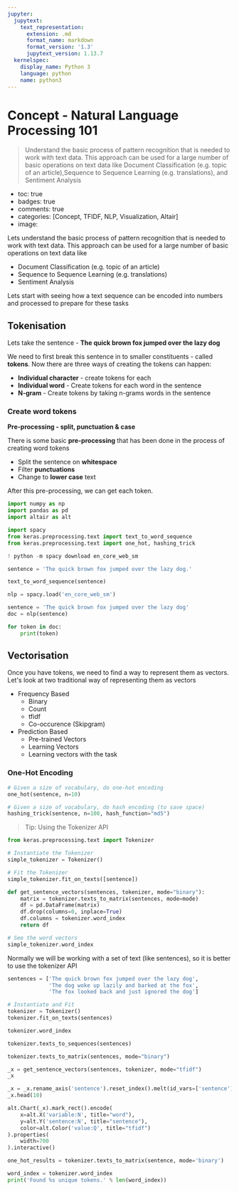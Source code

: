 ```yaml
---
jupyter:
  jupytext:
    text_representation:
      extension: .md
      format_name: markdown
      format_version: '1.3'
      jupytext_version: 1.13.7
  kernelspec:
    display_name: Python 3
    language: python
    name: python3
---
```


<!-- #region id="v8RREnf5Ms_I" -->
# Concept - Natural Language Processing 101
> Understand the basic process of pattern recognition that is needed to work with text data. This approach can be used for a large number of basic operations on text data like Document Classification (e.g. topic of an article),Sequence to Sequence Learning (e.g. translations), and Sentiment Analysis

- toc: true
- badges: true
- comments: true
- categories: [Concept, TFIDF, NLP, Visualization, Altair]
- image:
<!-- #endregion -->

<!-- #region id="aX0HRp2SM6c2" -->
Lets understand the basic process of pattern recognition that is needed to work with text data. This approach can be used for a large number of basic operations on text data like 
- Document Classification (e.g. topic of an article)
- Sequence to Sequence Learning (e.g. translations)
- Sentiment Analysis

Lets start with seeing how a text sequence can be encoded into numbers and processed to prepare for these tasks
<!-- #endregion -->

<!-- #region id="KrAAWGSAMs_a" -->
## Tokenisation

Lets take the sentence - **The quick brown fox jumped over the lazy dog**

We need to first break this sentence in to smaller constituents - called **tokens**. Now there are three ways of creating the tokens can happen:

- **Individual character** - create tokens for each
- **Individual word** - Create tokens for each word in the sentence
- **N-gram** - Create tokens by taking n-grams words in the sentence
<!-- #endregion -->

<!-- #region id="_247UN-8Ms_c" -->
### Create word tokens
<!-- #endregion -->

<!-- #region id="ra093bFgMs_d" -->
**Pre-processing - split, punctuation & case**

There is some basic **pre-processing** that has been done in the process of creating word tokens
- Split the sentence on **whitespace**
- Filter **punctuations**
- Change to **lower case** text

After this pre-processing, we can get each token.
<!-- #endregion -->

```python id="CkczbwgEMs_f"
import numpy as np
import pandas as pd
import altair as alt

import spacy
from keras.preprocessing.text import text_to_word_sequence
from keras.preprocessing.text import one_hot, hashing_trick
```

```python id="MLUmP61sMs_v"
! python -m spacy download en_core_web_sm
```

```python id="CGFKq3l_Ms_k"
sentence = 'The quick brown fox jumped over the lazy dog.'
```

```python id="f-MWZVh8Ms_l" outputId="7351306b-e5fb-4fd8-9492-4def61dad5a6" colab={"base_uri": "https://localhost:8080/"}
text_to_word_sequence(sentence)
```

```python id="itGv8WC2Ms_x"
nlp = spacy.load('en_core_web_sm')
```

```python id="JPvnhJ_-Ms_z"
sentence = 'The quick brown fox jumped over the lazy dog'
doc = nlp(sentence)
```

```python id="IRo0m0kiMs_0" outputId="0a13b9b4-6dfd-4e3c-b699-1ab89bacb49d" colab={"base_uri": "https://localhost:8080/"}
for token in doc:
    print(token)
```

<!-- #region id="6dKO21nPMs_3" -->
## Vectorisation

Once you have tokens, we need to find a way to represent them as vectors. Let's look at two traditional way of representing them as vectors

- Frequency Based
    - Binary
    - Count 
    - tfidf
    - Co-occurence (Skipgram)
- Prediction Based
    - Pre-trained Vectors
    - Learning Vectors
    - Learning vectors with the task
<!-- #endregion -->

<!-- #region id="fBLXilXtMs_5" -->
### One-Hot Encoding 
<!-- #endregion -->

```python id="jPf81n4XMs_7" outputId="170eacc7-62ff-4d6c-f653-016d2bc8b238" colab={"base_uri": "https://localhost:8080/"}
# Given a size of vocabulary, do one-hot encoding
one_hot(sentence, n=10)
```

```python id="NdxhaclNMs_9" outputId="8ccf6bf4-064a-464d-afdd-3c53f1c6dc19" colab={"base_uri": "https://localhost:8080/"}
# Given a size of vocabulary, do hash encoding (to save space)
hashing_trick(sentence, n=100, hash_function="md5")
```

<!-- #region id="yhzRPwUxMs_-" -->
> Tip: Using the Tokenizer API
<!-- #endregion -->

```python id="tP4D3xYbMtAA"
from keras.preprocessing.text import Tokenizer
```

```python id="9xSSfmK0MtAB"
# Instantiate the Tokenizer
simple_tokenizer = Tokenizer()
```

```python id="nDjdGU48MtAD"
# Fit the Tokenizer
simple_tokenizer.fit_on_texts([sentence])
```

```python id="4rs3IUXyMtAU"
def get_sentence_vectors(sentences, tokenizer, mode="binary"):
    matrix = tokenizer.texts_to_matrix(sentences, mode=mode)
    df = pd.DataFrame(matrix)
    df.drop(columns=0, inplace=True)
    df.columns = tokenizer.word_index
    return df
```

```python id="oCzgQYTYMtAE" outputId="bad34f45-bf44-482b-bd54-edfb368db5ab" colab={"base_uri": "https://localhost:8080/"}
# See the word vectors
simple_tokenizer.word_index
```

<!-- #region id="kiJjAcjiMtAI" -->
Normally we will be working with a set of text (like sentences), so it is better to use the tokenizer API
<!-- #endregion -->

```python id="zaJAHfcTMtAK"
sentences = ['The quick brown fox jumped over the lazy dog', 
             'The dog woke up lazily and barked at the fox',
             'The fox looked back and just ignored the dog']
```

```python id="LZ_dESr1MtAL"
# Instantiate and Fit
tokenizer = Tokenizer()
tokenizer.fit_on_texts(sentences)
```

```python id="95uSs146RREx" outputId="d93f0b4f-48ff-4bf2-b73b-4c70d4d78c06" colab={"base_uri": "https://localhost:8080/"}
tokenizer.word_index
```

```python id="-NOA9LArMtAN" outputId="9e43af8f-9583-4130-ed0d-d83314c17526" colab={"base_uri": "https://localhost:8080/"}
tokenizer.texts_to_sequences(sentences)
```

```python id="d5j3-XLnMtAP" outputId="f0a57191-e564-4d98-b44e-6d1a401647af" colab={"base_uri": "https://localhost:8080/"}
tokenizer.texts_to_matrix(sentences, mode="binary")
```

```python id="jgHR2qghMtAV" outputId="676773cf-e5f4-4c34-ada8-a46b496bf36f" colab={"base_uri": "https://localhost:8080/", "height": 162}
_x = get_sentence_vectors(sentences, tokenizer, mode="tfidf")
_x
```

```python id="a0xngigzVyod" outputId="0c6e2134-0e84-4f41-e248-ad978d2580d0" colab={"base_uri": "https://localhost:8080/", "height": 359}
_x = _x.rename_axis('sentence').reset_index().melt(id_vars=['sentence'])
_x.head(10)
```

```python id="RpAjw1BJMtAY" outputId="322fbf82-3560-4434-97c4-a572ad8713ad" colab={"base_uri": "https://localhost:8080/", "height": 147}
alt.Chart(_x).mark_rect().encode(
    x=alt.X('variable:N', title="word"),
    y=alt.Y('sentence:N', title="sentence"),
    color=alt.Color('value:Q', title="tfidf")
).properties(
    width=700
).interactive()
```

```python id="FxSiN_LsMtAb" outputId="0186d431-6704-4d64-93f6-a7514db1f1a9" colab={"base_uri": "https://localhost:8080/"}
one_hot_results = tokenizer.texts_to_matrix(sentence, mode='binary')

word_index = tokenizer.word_index
print('Found %s unique tokens.' % len(word_index))
```
